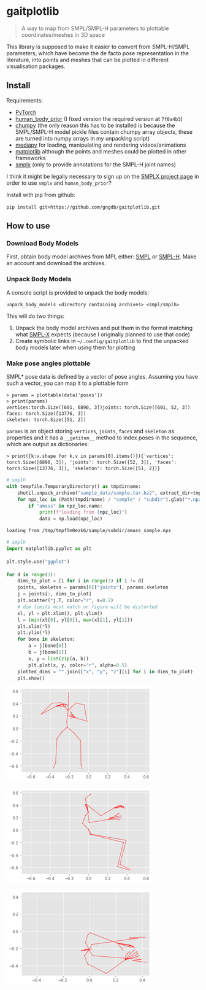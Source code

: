 # gaitplotlib
> A way to map from SMPL/SMPL-H parameters to plottable coordinates/meshes in 3D space


This library is supposed to make it easier to convert from SMPL-H/SMPL parameters, which have become the de facto pose representation in the literature, into points and meshes that can be plotted in different visualisation packages.

## Install

Requirements:

- [PyTorch][]
- [human_body_prior][hbp] (I fixed version the required version at `7f0a4b3`)
- [chumpy][] (the only reason this has to be installed is because the SMPL/SMPL-H model pickle files contain chumpy array objects, these are turned into numpy arrays in my unpacking script)
- [mediapy][] for loading, manipulating and rendering videos/animations
- [matplotlib][] although the points and meshes could be plotted in other frameworks
- [smplx][] (only to provide annotations for the SMPL-H joint names)

I think it might be legally necessary to sign up on the [SMPLX project page][smplxproject] in order to use `smplx` and `human_body_prior`?

[smplxproject]: https://smpl-x.is.tue.mpg.de/
[matplotlib]: https://matplotlib.org/
[mediapy]: https://github.com/google/mediapy
[chumpy]: https://github.com/mattloper/chumpy
[hbp]: https://github.com/nghorbani/human_body_prior
[pytorch]: https://pytorch.org/
[smplx]: https://github.com/vchoutas/smplx

Install with pip from github:

`pip install git+https://github.com/gngdb/gaitplotlib.git`

## How to use

### Download Body Models

First, obtain body model archives from MPI, either: [SMPL][] or [SMPL-H][mano]. Make an account and download the archives.

[smpl]: https://smpl.is.tue.mpg.de/
[mano]: https://mano.is.tue.mpg.de/

### Unpack Body Models

A console script is provided to unpack the body models:

```
unpack_body_models <directory containing archives> <smpl/smplh>
```

This will do two things:

1. Unpack the body model archives and put them in the format matching what [SMPL-X][smplx] expects (because I originally planned to use that code)
2. Create symbolic links in `~/.config/gaitplotlib` to find the unpacked body models later when using them for plotting

[smplx]: https://github.com/vchoutas/smplx

### Make pose angles plottable

SMPL* pose data is defined by a vector of pose angles. Assuming you have such a vector, you can map it to a plottable form

```
> params = plottable(data['poses'])
> print(params)
vertices:torch.Size([601, 6890, 3])joints: torch.Size([601, 52, 3])
faces: torch.Size([13776, 3])
skeleton: torch.Size([51, 2])
```

`params` is an object storing `vertices`, `joints`, `faces` and `skeleton` as properties and it has a `__getitem__` method to index poses in the sequence, which are output as dictionaries:

```
> print({k:v.shape for k,v in params[0].items()}){'vertices': torch.Size([6890, 3]), 'joints': torch.Size([52, 3]), 'faces': torch.Size([13776, 3]), 'skeleton': torch.Size([51, 2])}
```

```python
# smplh
with tempfile.TemporaryDirectory() as tmpdirname:
    shutil.unpack_archive("sample_data/sample.tar.bz2", extract_dir=tmpdirname)
    for npz_loc in (Path(tmpdirname) / "sample" / "subdir").glob("*.npz"):
        if "amass" in npz_loc.name:
            print(f"loading from {npz_loc}")
            data = np.load(npz_loc)
```

    loading from /tmp/tmpf5m0ezk6/sample/subdir/amass_sample.npz


```python
# smplh
import matplotlib.pyplot as plt

plt.style.use("ggplot")

for d in range(3):
    dims_to_plot = [i for i in range(3) if i != d]
    joints, skeleton = params[0]["joints"], params.skeleton
    j = joints[:, dims_to_plot]
    plt.scatter(*j.T, color="r", s=0.2)
    # dim limits must match or figure will be distorted
    xl, yl = plt.xlim(), plt.ylim()
    l = (min(xl[0], yl[0]), max(xl[1], yl[1]))
    plt.xlim(*l)
    plt.ylim(*l)
    for bone in skeleton:
        a = j[bone[0]]
        b = j[bone[1]]
        x, y = list(zip(a, b))
        plt.plot(x, y, color="r", alpha=0.5)
    plotted_dims = "".join(["x", "y", "z"][i] for i in dims_to_plot)
    plt.show()
```


![png](docs/images/output_8_0.png)



![png](docs/images/output_8_1.png)



![png](docs/images/output_8_2.png)

